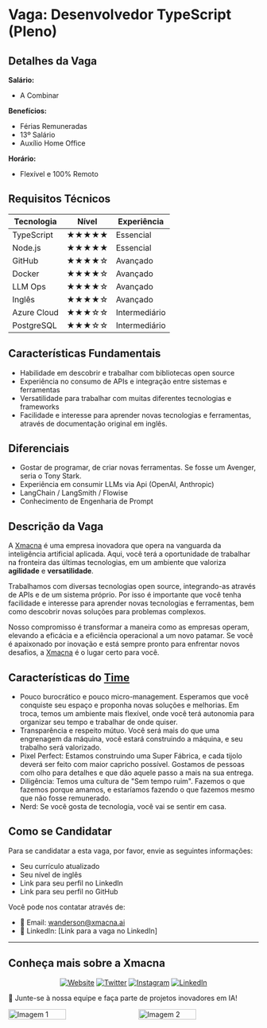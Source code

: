 # Vaga: Desenvolvedor TypeScript (Pleno)

## Detalhes da Vaga

**Salário:**

- A Combinar

**Benefícios:**

-   Férias Remuneradas
-   13º Salário
-   Auxílio Home Office

**Horário:**

-   Flexível e 100% Remoto

## Requisitos Técnicos

| Tecnologia  | Nível | Experiência   |
| ----------- | ----- | ------------- |
| TypeScript  | ★★★★★ | Essencial     |
| Node.js     | ★★★★★ | Essencial     |
| GitHub      | ★★★★☆ | Avançado      |
| Docker      | ★★★★☆ | Avançado      |
| LLM Ops     | ★★★★☆ | Avançado      |
| Inglês      | ★★★★☆ | Avançado      |
| Azure Cloud | ★★★☆☆ | Intermediário |
| PostgreSQL  | ★★★☆☆ | Intermediário |

## Características Fundamentais

-   Habilidade em descobrir e trabalhar com bibliotecas open source
-   Experiência no consumo de APIs e integração entre sistemas e ferramentas
-   Versatilidade para trabalhar com muitas diferentes tecnologias e frameworks
-   Facilidade e interesse para aprender novas tecnologias e ferramentas, através de documentação original em inglês.

## Diferenciais

-   Gostar de programar, de criar novas ferramentas. Se fosse um Avenger, seria o Tony Stark.
-   Experiência em consumir LLMs via Api (OpenAI, Anthropic)
-   LangChain / LangSmith / Flowise
-   Conhecimento de Engenharia de Prompt

## Descrição da Vaga

A [Xmacna](https://xmacna.ai) é uma empresa inovadora que opera na vanguarda da inteligência artificial aplicada. Aqui, você terá a oportunidade de trabalhar na fronteira das últimas tecnologias, em um ambiente que valoriza **agilidade** e **versatilidade**.

Trabalhamos com diversas tecnologias open source, integrando-as através de APIs e de um sistema próprio. Por isso é importante que você tenha facilidade e interesse para aprender novas tecnologias e ferramentas, bem como descobrir novas soluções para problemas complexos.

Nosso compromisso é transformar a maneira como as empresas operam, elevando a eficácia e a eficiência operacional a um novo patamar. Se você é apaixonado por inovação e está sempre pronto para enfrentar novos desafios, a [Xmacna](https://xmacna.ai) é o lugar certo para você.

## Características do [Time](https://xmacna.ai/team)

-   Pouco burocrático e pouco micro-management. Esperamos que você conquiste seu espaço e proponha novas soluções e melhorias. Em troca, temos um ambiente mais flexível, onde você terá autonomia para organizar seu tempo e trabalhar de onde quiser.
-   Transparência e respeito mútuo. Você será mais do que uma engrenagem da máquina, você estará construindo a máquina, e seu trabalho será valorizado.
-   Pixel Perfect: Estamos construindo uma Super Fábrica, e cada tijolo deverá ser feito com maior capricho possível. Gostamos de pessoas com olho para detalhes e que dão aquele passo a mais na sua entrega.
-   Diligência: Temos uma cultura de "Sem tempo ruim". Fazemos o que fazemos porque amamos, e estaríamos fazendo o que fazemos mesmo que não fosse remunerado.
-   Nerd: Se você gosta de tecnologia, você vai se sentir em casa.

## Como se Candidatar

Para se candidatar a esta vaga, por favor, envie as seguintes informações:

-   Seu currículo atualizado
-   Seu nível de inglês
-   Link para seu perfil no LinkedIn
-   Link para seu perfil no GitHub

Você pode nos contatar através de:

-   📧 Email: wanderson@xmacna.ai
-   🔗 LinkedIn: [Link para a vaga no LinkedIn]

---

## Conheça mais sobre a Xmacna

<div align="center">

[![Website](https://img.shields.io/badge/xmacna.ai-blue?style=for-the-badge&logo=google-chrome&logoColor=white)](https://xmacna.ai)
[![Twitter](https://img.shields.io/badge/@xmacna-1DA1F2?style=for-the-badge&logo=x)](https://x.com/xmacna)
[![Instagram](https://img.shields.io/badge/@xmacna-C13584?style=for-the-badge&logo=instagram&logoColor=white)](https://www.instagram.com/xmacna/)
[![LinkedIn](https://img.shields.io/badge/\/Xmacna-0077B5?style=for-the-badge&logo=linkedin)](https://www.linkedin.com/company/xmacna)

</div>

💼 Junte-se à nossa equipe e faça parte de projetos inovadores em IA!

<div style="display: flex; justify-content: space-between; align-items: center;">
  <img src="https://github.com/user-attachments/assets/dbfabb9b-8416-4f79-92e3-9b937304c6bc" alt="Imagem 1" style="width: 48%; max-width: 300px;">
  <img src="https://github.com/user-attachments/assets/62aa9087-517f-4380-93fd-bc810f6baf3a" alt="Imagem 2" style="width: 48%; max-width: 300px;">
</div>
